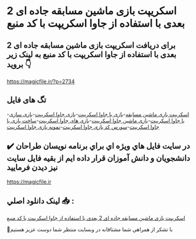 # اسکریپت بازی ماشین مسابقه جاده ای 2 بعدی با استفاده از جاوا اسکریپت با کد منبع

## برای دریافت اسکریپت بازی ماشین مسابقه جاده ای 2 بعدی با استفاده از جاوا اسکریپت با کد منبع به لینک زیر بروید 👇

https://magicfile.ir/?p=2734

## تگ های فایل

-[اسکریپت بازی ماشین مسابقه](https://magicfile.ir/product/%d8%a7%d8%b3%da%a9%d8%b1%db%8c%d9%be%d8%aa-%d8%a8%d8%a7%d8%b2%db%8c-%d9%85%d8%a7%d8%b4%db%8c%d9%86-%d9%85%d8%b3%d8%a7%d8%a8%d9%82%d9%87-%d8%ac%d8%a7%d8%af%d9%87-%d8%a7%db%8c-2-%d8%a8%d8%b9%d8%af%db%8c/)-[بازی با جاوا اسکریپت](https://magicfile.ir/product/%d8%a7%d8%b3%da%a9%d8%b1%db%8c%d9%be%d8%aa-%d8%a8%d8%a7%d8%b2%db%8c-%d9%85%d8%a7%d8%b4%db%8c%d9%86-%d9%85%d8%b3%d8%a7%d8%a8%d9%82%d9%87-%d8%ac%d8%a7%d8%af%d9%87-%d8%a7%db%8c-2-%d8%a8%d8%b9%d8%af%db%8c/)-[بازی جاوا اسکریپت](https://magicfile.ir/product/%d8%a7%d8%b3%da%a9%d8%b1%db%8c%d9%be%d8%aa-%d8%a8%d8%a7%d8%b2%db%8c-%d9%85%d8%a7%d8%b4%db%8c%d9%86-%d9%85%d8%b3%d8%a7%d8%a8%d9%82%d9%87-%d8%ac%d8%a7%d8%af%d9%87-%d8%a7%db%8c-2-%d8%a8%d8%b9%d8%af%db%8c/)-[بازی سازی با جاوا اسکریپت](https://magicfile.ir/product/%d8%a7%d8%b3%da%a9%d8%b1%db%8c%d9%be%d8%aa-%d8%a8%d8%a7%d8%b2%db%8c-%d9%85%d8%a7%d8%b4%db%8c%d9%86-%d9%85%d8%b3%d8%a7%d8%a8%d9%82%d9%87-%d8%ac%d8%a7%d8%af%d9%87-%d8%a7%db%8c-2-%d8%a8%d8%b9%d8%af%db%8c/)-[بازی ماشین جاوا اسکریپت](https://magicfile.ir/product/%d8%a7%d8%b3%da%a9%d8%b1%db%8c%d9%be%d8%aa-%d8%a8%d8%a7%d8%b2%db%8c-%d9%85%d8%a7%d8%b4%db%8c%d9%86-%d9%85%d8%b3%d8%a7%d8%a8%d9%82%d9%87-%d8%ac%d8%a7%d8%af%d9%87-%d8%a7%db%8c-2-%d8%a8%d8%b9%d8%af%db%8c/)-[بازی های جاوا اسکریپت](https://magicfile.ir/product/%d8%a7%d8%b3%da%a9%d8%b1%db%8c%d9%be%d8%aa-%d8%a8%d8%a7%d8%b2%db%8c-%d9%85%d8%a7%d8%b4%db%8c%d9%86-%d9%85%d8%b3%d8%a7%d8%a8%d9%82%d9%87-%d8%ac%d8%a7%d8%af%d9%87-%d8%a7%db%8c-2-%d8%a8%d8%b9%d8%af%db%8c/)-[ساخت بازی با جاوا اسکریپت](https://magicfile.ir/product/%d8%a7%d8%b3%da%a9%d8%b1%db%8c%d9%be%d8%aa-%d8%a8%d8%a7%d8%b2%db%8c-%d9%85%d8%a7%d8%b4%db%8c%d9%86-%d9%85%d8%b3%d8%a7%d8%a8%d9%82%d9%87-%d8%ac%d8%a7%d8%af%d9%87-%d8%a7%db%8c-2-%d8%a8%d8%b9%d8%af%db%8c/)-[سورس کد بازی جاوا اسکریپت](https://magicfile.ir/product/%d8%a7%d8%b3%da%a9%d8%b1%db%8c%d9%be%d8%aa-%d8%a8%d8%a7%d8%b2%db%8c-%d9%85%d8%a7%d8%b4%db%8c%d9%86-%d9%85%d8%b3%d8%a7%d8%a8%d9%82%d9%87-%d8%ac%d8%a7%d8%af%d9%87-%d8%a7%db%8c-2-%d8%a8%d8%b9%d8%af%db%8c/)-[نمونه بازی جاوا اسکریپت](https://magicfile.ir/product/%d8%a7%d8%b3%da%a9%d8%b1%db%8c%d9%be%d8%aa-%d8%a8%d8%a7%d8%b2%db%8c-%d9%85%d8%a7%d8%b4%db%8c%d9%86-%d9%85%d8%b3%d8%a7%d8%a8%d9%82%d9%87-%d8%ac%d8%a7%d8%af%d9%87-%d8%a7%db%8c-2-%d8%a8%d8%b9%d8%af%db%8c/)

## ✔️ در سايت فايل هاي ويژه اي براي برنامه نويسان طراحان دانشجويان و دانش آموزان قرار داده ايم از بقيه فايل سايت نيز ديدن فرماييد

https://magicfile.ir


## لينک دانلود اصلي 📥 :

[اسکریپت بازی ماشین مسابقه جاده ای 2 بعدی با استفاده از جاوا اسکریپت با کد منبع](https://magicfile.ir/product/%d8%a7%d8%b3%da%a9%d8%b1%db%8c%d9%be%d8%aa-%d8%a8%d8%a7%d8%b2%db%8c-%d9%85%d8%a7%d8%b4%db%8c%d9%86-%d9%85%d8%b3%d8%a7%d8%a8%d9%82%d9%87-%d8%ac%d8%a7%d8%af%d9%87-%d8%a7%db%8c-2-%d8%a8%d8%b9%d8%af%db%8c/) 


🙏با تشکر از همراهي شما مشتاقانه در وبسایت منتظر شما دوست عزیز هستیم

